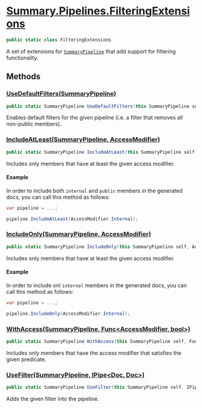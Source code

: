 # [Summary.Pipelines.FilteringExtensions](../src/Core/Pipelines/SummaryPipelineFilteringExtensions.cs#L9)
```cs
public static class FilteringExtensions
```

A set of extensions for [`SummaryPipeline`](./Summary.Pipelines.SummaryPipeline.md) that add support for filtering functionality.

## Methods
### [UseDefaultFilters(SummaryPipeline)](../src/Core/Pipelines/SummaryPipelineFilteringExtensions.cs#L14)
```cs
public static SummaryPipeline UseDefaultFilters(this SummaryPipeline self)
```

Enables default filters for the given pipeline (i.e. a filter that removes all non-public members).

### [IncludeAtLeast(SummaryPipeline, AccessModifier)](../src/Core/Pipelines/SummaryPipelineFilteringExtensions.cs#L29)
```cs
public static SummaryPipeline IncludeAtLeast(this SummaryPipeline self, AccessModifier access)
```

Includes only members that have at least the given access modifier.

#### Example
In order to include both `internal` and `public` members in the generated docs,
you can call this method as follows:
```cs
var pipeline = ...;

pipeline.IncludeAtLeast(AccessModifier.Internal);
```

### [IncludeOnly(SummaryPipeline, AccessModifier)](../src/Core/Pipelines/SummaryPipelineFilteringExtensions.cs#L44)
```cs
public static SummaryPipeline IncludeOnly(this SummaryPipeline self, AccessModifier access)
```

Includes only members that have at least the given access modifier.

#### Example
In order to include onl `internal` members in the generated docs,
you can call this method as follows:
```cs
var pipeline = ...;

pipeline.IncludeOnly(AccessModifier.Internal);
```

### [WithAccess(SummaryPipeline, Func&lt;AccessModifier, bool&gt;)](../src/Core/Pipelines/SummaryPipelineFilteringExtensions.cs#L50)
```cs
public static SummaryPipeline WithAccess(this SummaryPipeline self, Func<AccessModifier, bool> p)
```

Includes only members that have the access modifier that satisfies the given predicate.

### [UseFilter(SummaryPipeline, IPipe&lt;Doc, Doc&gt;)](../src/Core/Pipelines/SummaryPipelineFilteringExtensions.cs#L67)
```cs
public static SummaryPipeline UseFilter(this SummaryPipeline self, IPipe<Doc, Doc> filter)
```

Adds the given filter into the pipeline.

